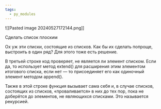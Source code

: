 ```yaml
---
tags:
  - py_modules
---
```

![[Pasted image 20240527172144.png]]

Сделать список плоским 

Ох уж эти списки, состоящие из списков. Как бы их сделать попроще, выстроить в один ряд? Для этого тоже есть решение.

В третьей строке код проверяет, не является ли элемент списком. Если да, то использует метод extend() для расширения этим элементом итогового списка, если нет — то присоединяет его как одиночный элемент методом append().

Также в этой строке функция вызывает сама себя и, в случае списков, состоящих из списков, «проваливается» в них до тех пор, пока не доберётся до элементов, не являющихся списками. Это называется рекурсией.